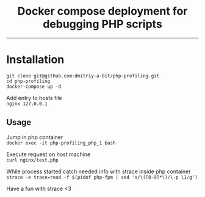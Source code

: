 <h1 align="center">Docker compose deployment for debugging PHP scripts</h1>

---

# Installation
`git clone git@github.com:dmitriy-a-bit/php-profiling.git`  
`cd php-profiling`  
`docker-compose up -d`  

Add entry to hosts file  
`nginx 127.0.0.1`  

## Usage

Jump in php container  
`docker exec -it php-profiling_php_1 bash`  

Execute request on host machine  
`curl nginx/test.php`  

While process started catch needed info with strace inside php container  
`strace -e trace=read -f $(pidof php-fpm | sed 's/\([0-9]*\)/\-p \1/g')`  

Have a fun with strace <3
